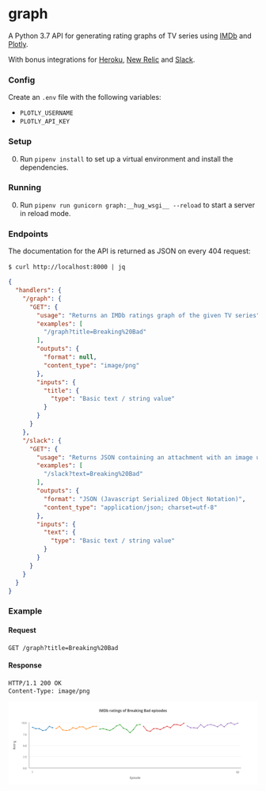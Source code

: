 # graph
A Python 3.7 API for generating rating graphs of TV series using [IMDb](https://www.imdb.com) and [Plotly](https://plot.ly).

With bonus integrations for [Heroku](https://devcenter.heroku.com/articles/getting-started-with-python#introduction), [New Relic](https://devcenter.heroku.com/articles/newrelic) and [Slack](https://api.slack.com/slash-commands).

### Config

Create an `.env` file with the following variables:
- `PLOTLY_USERNAME`
- `PLOTLY_API_KEY`

### Setup

0. Run `pipenv install` to set up a virtual environment and install the dependencies.

### Running
0. Run `pipenv run gunicorn graph:__hug_wsgi__ --reload` to start a server in reload mode.

### Endpoints

The documentation for the API is returned as JSON on every 404 request:
 
`$ curl http://localhost:8000 | jq`

```json
{
  "handlers": {
    "/graph": {
      "GET": {
        "usage": "Returns an IMDb ratings graph of the given TV series",
        "examples": [
          "/graph?title=Breaking%20Bad"
        ],
        "outputs": {
          "format": null,
          "content_type": "image/png"
        },
        "inputs": {
          "title": {
            "type": "Basic text / string value"
          }
        }
      }
    },
    "/slack": {
      "GET": {
        "usage": "Returns JSON containing an attachment with an image url for the Slack integration",
        "examples": [
          "/slack?text=Breaking%20Bad"
        ],
        "outputs": {
          "format": "JSON (Javascript Serialized Object Notation)",
          "content_type": "application/json; charset=utf-8"
        },
        "inputs": {
          "text": {
            "type": "Basic text / string value"
          }
        }
      }
    }
  }
}
```

### Example

#### Request
```text
GET /graph?title=Breaking%20Bad
```

#### Response
```text
HTTP/1.1 200 OK
Content-Type: image/png
```

![Graph](graph.png)
